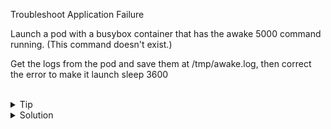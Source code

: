 Troubleshoot Application Failure

Launch a pod with a busybox container that has the awake 5000 command running. (This command doesn't exist.)

Get the logs from the pod and save them at /tmp/awake.log, then correct the error to make it launch sleep 3600

<br>

<details>
<summary>Tip</summary>

Relevant Documentation [Application Debug](https://kubernetes.io/docs/tasks/debug-application-cluster/debug-application/)

Awake file can be found at /answers/awake.yaml
Corrected Sleep file can be found at /answers/sleep.yaml

</details>

<details>
<summary>Solution</summary>

Create the file via an imperative command

```plain 
kubectl run sleep --image=busybox --command -- awake 5000
```{{exec}}

Verify that this pod doesn't correctly start

```plain
kubectl get pod sleep
```{{exec}}

What about in the logs?

```plain
kubectl logs sleep | tee -a /tmp/awake.log
```{{exec}}

Delete the broken pod

```plain
kubectl delete pod sleep --force --grace-period=0
```{{exec}}

Fix and deploy the working pod

```plain
kubectl run sleep --image=busybox --command -- sleep 3600
```{{exec}}

</details>
